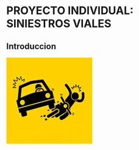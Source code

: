 #                                                       PROYECTO INDIVIDUAL: SINIESTROS VIALES


## Introduccion

![Imagen](Images/siniestro.png)